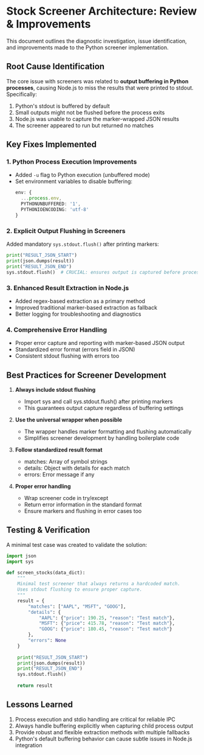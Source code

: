 # Stock Screener Architecture: Review & Improvements

This document outlines the diagnostic investigation, issue identification, and improvements made to the Python screener implementation.

## Root Cause Identification

The core issue with screeners was related to **output buffering in Python processes**, causing Node.js to miss the results that were printed to stdout. Specifically:

1. Python's stdout is buffered by default
2. Small outputs might not be flushed before the process exits
3. Node.js was unable to capture the marker-wrapped JSON results
4. The screener appeared to run but returned no matches

## Key Fixes Implemented

### 1. Python Process Execution Improvements

- Added `-u` flag to Python execution (unbuffered mode)
- Set environment variables to disable buffering:
  ```typescript
  env: {
    ...process.env,
    PYTHONUNBUFFERED: '1',
    PYTHONIOENCODING: 'utf-8'
  }
  ```

### 2. Explicit Output Flushing in Screeners

Added mandatory `sys.stdout.flush()` after printing markers:

```python
print("RESULT_JSON_START")
print(json.dumps(result))
print("RESULT_JSON_END")
sys.stdout.flush()  # CRUCIAL: ensures output is captured before process exits
```

### 3. Enhanced Result Extraction in Node.js

- Added regex-based extraction as a primary method
- Improved traditional marker-based extraction as fallback
- Better logging for troubleshooting and diagnostics

### 4. Comprehensive Error Handling

- Proper error capture and reporting with marker-based JSON output
- Standardized error format (errors field in JSON)
- Consistent stdout flushing with errors too

## Best Practices for Screener Development

1. **Always include stdout flushing**
   - Import sys and call sys.stdout.flush() after printing markers
   - This guarantees output capture regardless of buffering settings

2. **Use the universal wrapper when possible**
   - The wrapper handles marker formatting and flushing automatically
   - Simplifies screener development by handling boilerplate code

3. **Follow standardized result format**
   - matches: Array of symbol strings
   - details: Object with details for each match
   - errors: Error message if any

4. **Proper error handling**
   - Wrap screener code in try/except
   - Return error information in the standard format
   - Ensure markers and flushing in error cases too

## Testing & Verification

A minimal test case was created to validate the solution:

```python
import json
import sys

def screen_stocks(data_dict):
    """
    Minimal test screener that always returns a hardcoded match.
    Uses stdout flushing to ensure proper capture.
    """
    result = {
        "matches": ["AAPL", "MSFT", "GOOG"],
        "details": {
            "AAPL": {"price": 190.25, "reason": "Test match"},
            "MSFT": {"price": 415.78, "reason": "Test match"},
            "GOOG": {"price": 180.45, "reason": "Test match"}
        },
        "errors": None
    }
    
    print("RESULT_JSON_START")
    print(json.dumps(result))
    print("RESULT_JSON_END")
    sys.stdout.flush()
    
    return result
```

## Lessons Learned

1. Process execution and stdio handling are critical for reliable IPC
2. Always handle buffering explicitly when capturing child process output
3. Provide robust and flexible extraction methods with multiple fallbacks
4. Python's default buffering behavior can cause subtle issues in Node.js integration